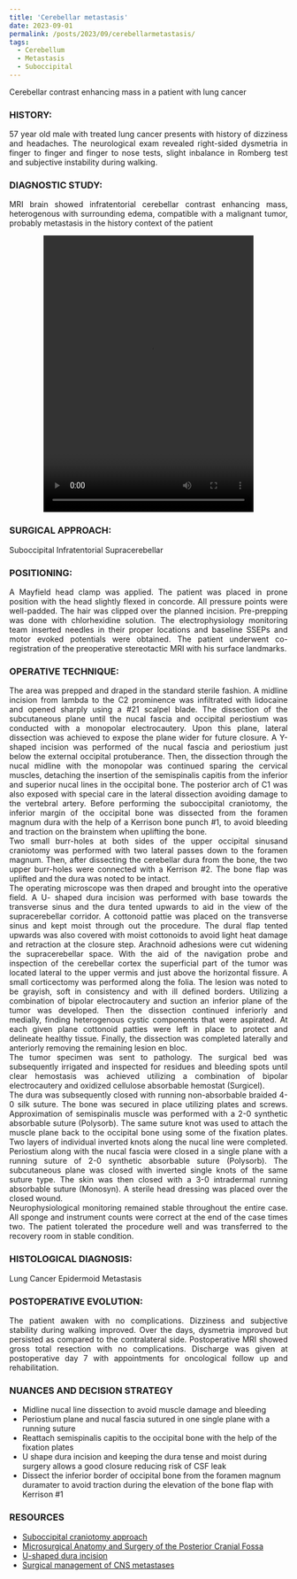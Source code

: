 ```yaml
---
title: 'Cerebellar metastasis'
date: 2023-09-01
permalink: /posts/2023/09/cerebellarmetastasis/
tags:
  - Cerebellum
  - Metastasis
  - Suboccipital
---
```

Cerebellar contrast enhancing mass in a patient with lung cancer

### HISTORY: 
<div style="text-align: justify"> 57 year old male with treated lung cancer presents with history of dizziness and headaches. The neurological exam revealed right-sided dysmetria in finger to finger and finger to nose tests, slight inbalance in Romberg test and subjective instability during walking. </div> 

### DIAGNOSTIC STUDY: 
<div style="text-align: justify"> MRI brain showed infratentorial cerebellar contrast enhancing mass, heterogenous with surrounding edema, compatible with 
  a malignant tumor, probably metastasis in the history context of the patient </div> 

<style>
  video {
    display: block;
    margin: 0 auto;
  }
</style>
<video src="https://lsainzvillalba.github.io/images/cerebellarmetastasis.mov" width="380" height="500" controls autoplay></video>

### SURGICAL APPROACH:
Suboccipital Infratentorial Supracerebellar

### POSITIONING: 
<div style="text-align: justify"> A Mayfield head clamp was applied. The patient was placed in prone position 
  with the head slightly flexed in concorde. All pressure points were well-padded. The hair was clipped over the planned incision. 
  Pre-prepping was done with chlorhexidine solution. The electrophysiology monitoring team inserted needles in their proper locations and 
  baseline SSEPs and motor evoked potentials were obtained. The patient underwent co-registration of the 
  preoperative stereotactic MRI with his surface landmarks. </div> 

### OPERATIVE TECHNIQUE:
<div style="text-align: justify"> The area was prepped and draped in the standard sterile fashion. A midline incision from lambda to the C2 prominence was infiltrated with lidocaine and opened sharply using a #21 scalpel blade. The dissection of the subcutaneous plane until the nucal fascia and occipital periostium was conducted with a monopolar electrocautery. Upon this plane, lateral dissection was achieved to expose the plane wider for future closure. A Y-shaped incision was performed of the nucal fascia and periostium just below the external occipital protuberance. Then, the dissection through the nucal midline with the monopolar was continued sparing the cervical muscles, detaching the insertion of the semispinalis capitis from the inferior and superior nucal lines in the occipital bone. The posterior arch of C1 was also exposed with special care in the lateral dissection avoiding damage to the vertebral artery. Before performing the suboccipital craniotomy, the inferior margin of the occipital bone was dissected from the foramen magnum dura with the help of a Kerrison bone punch #1, to avoid bleeding and traction on the brainstem when uplifting the bone.</div> 

<div style="text-align: justify"> Two small burr-holes at both sides of the upper occipital sinusand  craniotomy was performed with two lateral passes down to the foramen magnum. Then, after dissecting the cerebellar dura from the bone, the two upper burr-holes were connected with a Kerrison #2. The bone flap was uplifted and the dura was noted to be intact. </div> 

<div style="text-align: justify"> The operating microscope was then draped and brought into the operative field. A U- shaped dura incision was performed with base towards the transverse sinus and the dura tented upwards to aid in the view of the supracerebellar corridor. A cottonoid pattie was placed on the transverse sinus and kept moist through out the procedure. The dural flap tented upwards was also covered with moist cottonoids to avoid light heat damage and retraction at the closure step. Arachnoid adhesions were cut widening the supracerebellar space. With the aid of the navigation probe and inspection of the cerebellar cortex the superficial part of the tumor was located lateral to the upper vermis and just above the horizontal fissure. A small corticectomy was performed along the folia. The lesion was noted to be grayish, soft in consistency and with ill defined borders. Utilizing a combination of bipolar electrocautery and suction an inferior plane of the tumor was developed. Then the dissection continued inferiorly and medially, finding heterogenous cystic components that were aspirated. At each given plane cottonoid patties were left in place to protect and delineate healthy tissue. Finally, the dissection was completed laterally and anteriorly removing the remaining lesion en bloc. </div> 

<div style="text-align: justify"> The tumor specimen was sent to pathology. The surgical bed was subsequently irrigated and inspected for residues and bleeding spots until clear hemostasis was achieved utilizing a combination of bipolar electrocautery and oxidized cellulose absorbable hemostat (Surgicel). </div> 

<div style="text-align: justify"> The dura was subsequently closed with running non-absorbable braided 4-0 silk suture. The bone was secured in place utilizing plates and screws. Approximation of semispinalis muscle was performed with a 2-0 synthetic absorbable suture (Polysorb). The same suture knot was used to attach the muscle plane back to the occipital bone using some of the fixation plates. Two layers of individual inverted knots along the nucal line were completed. Periostium along with the nucal fascia were closed in a single plane with a running suture of 2-0 synthetic absorbable suture (Polysorb). The subcutaneous plane was closed with inverted single knots of the same suture type. The skin was then closed with a 3-0 intradermal running absorbable suture  (Monosyn). A sterile head dressing was placed over the closed wound.</div> 

<div style="text-align: justify"> Neurophysiological monitoring remained stable throughout the entire case. All sponge and instrument counts were correct at the end of the case times two. The patient tolerated the procedure well and was transferred to the recovery room in stable condition.</div> 

### HISTOLOGICAL DIAGNOSIS: 
Lung Cancer Epidermoid Metastasis

### POSTOPERATIVE EVOLUTION: 
<div style="text-align: justify"> The patient awaken with no complications. Dizziness and subjective stability during walking improved. Over the days, dysmetria improved but persisted as compared to the contralateral side. Postoperative MRI showed gross total resection with no complications. Discharge was given at postoperative day 7 with appointments for oncological follow up and rehabilitation. </div> 


### NUANCES AND DECISION STRATEGY
- Midline nucal line dissection to avoid muscle damage and bleeding
- Periostium plane and nucal fascia sutured in one single plane with a running suture
- Reattach semispinalis capitis to the occipital bone with the help of the fixation plates
- U shape dura incision and keeping the dura tense and moist during surgery allows a good closure reducing risk of CSF leak
- Dissect the inferior border of occipital bone from the foramen magnum duramater to avoid traction during the elevation of the bone flap
with Kerrison #1

### RESOURCES
- [Suboccipital craniotomy approach](https://www.neurosurgicalatlas.com/volumes/cranial-approaches/suboccipital-craniotomy)
- [Microsurgical Anatomy and Surgery of the Posterior Cranial Fossa](https://link.springer.com/book/10.1007/978-4-431-54183-7)
- [U-shaped dura incision](https://link.springer.com/article/10.1007/s00381-018-3922-7)
- [Surgical management of CNS metastases](https://www.frontiersin.org/journals/oncology/articles/10.3389/fonc.2022.847110/full)

